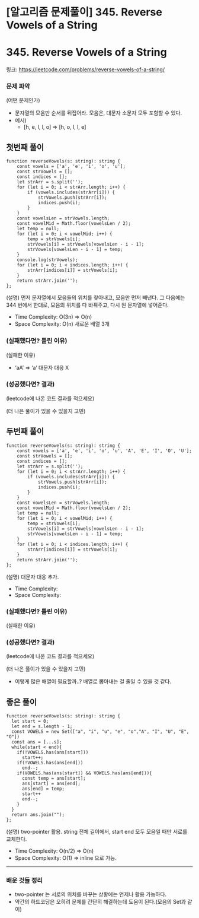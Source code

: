 # [알고리즘 문제풀이] **345. Reverse Vowels of a String**

# **345. Reverse Vowels of a String**

링크: https://leetcode.com/problems/reverse-vowels-of-a-string/

### 문제 파악

(어떤 문제인가)

- 문자열의 모음만 순서를 뒤집어라. 모음은, 대문자 소문자 모두 포함할 수 있다.
- 예시)
    - [h, e, l, l, o] ⇒ [h, o, l, l, e]

## 첫번째 풀이

```tsx
function reverseVowels(s: string): string {
    const vowels = ['a', 'e', 'i', 'o', 'u'];
    const strVowels = [];
    const indices = [];
    let strArr = s.split('');
    for (let i = 0; i < strArr.length; i++) {
        if (vowels.includes(strArr[i])) {
            strVowels.push(strArr[i]);
            indices.push(i);
        }
    }
    const vowelsLen = strVowels.length;
    const vowelMid = Math.floor(vowelsLen / 2);
    let temp = null;
    for (let i = 0; i < vowelMid; i++) {
        temp = strVowels[i];
        strVowels[i] = strVowels[vowelsLen - i - 1];
        strVowels[vowelsLen - i - 1] = temp;
    }
    console.log(strVowels);
    for (let i = 0; i < indices.length; i++) {
        strArr[indices[i]] = strVowels[i];
    }
    return strArr.join('');
};
```

(설명) 먼저 문자열에서 모음들의 위치를 찾아내고, 모음만 먼저 빼낸다. 그 다음에는 344 번에서 한대로, 모음의 위치를 다 바꿔주고, 다시 원 문자열에 넣어준다.

- Time Complexity: O(3n) ⇒ O(n)
- Space Complexity: O(n) 새로운 배열 3개

### (실패했다면? 틀린 이유)

(실패한 이유)

- ‘aA’ ⇒ ‘a’ 대문자 대응 X

### (성공했다면? 결과)

(leetcode에 나온 코드 결과를 적으세요)

(더 나은 풀이가 있을 수 있을지 고민)

## 두번째 풀이

```tsx
function reverseVowels(s: string): string {
    const vowels = ['a', 'e', 'i', 'o', 'u', 'A', 'E', 'I', 'O', 'U'];
    const strVowels = [];
    const indices = [];
    let strArr = s.split('');
    for (let i = 0; i < strArr.length; i++) {
        if (vowels.includes(strArr[i])) {
            strVowels.push(strArr[i]);
            indices.push(i);
        }
    }
    const vowelsLen = strVowels.length;
    const vowelMid = Math.floor(vowelsLen / 2);
    let temp = null;
    for (let i = 0; i < vowelMid; i++) {
        temp = strVowels[i];
        strVowels[i] = strVowels[vowelsLen - i - 1];
        strVowels[vowelsLen - i - 1] = temp;
    }
    for (let i = 0; i < indices.length; i++) {
        strArr[indices[i]] = strVowels[i];
    }
    return strArr.join('');
};
```

(설명) 대문자 대응 추가.

- Time Complexity:
- Space Complexity:

### (실패했다면? 틀린 이유)

(실패한 이유)

### (성공했다면? 결과)

(leetcode에 나온 코드 결과를 적으세요)

(더 나은 풀이가 있을 수 있을지 고민)

- 이렇게 많은 배열이 필요할까..? 배열로 뽑아내는 걸 줄일 수 있을 것 같다.

## 좋은 풀이

```tsx
function reverseVowels(s: string): string {
  let start = 0;
  let end = s.length - 1;
  const VOWELS = new Set(["a", "i", "u", "e", "o","A", "I", "U", "E", "O"])
  const ans = [...s];
  while(start < end){
    if(!VOWELS.has(ans[start]))
      start++;
    if(!VOWELS.has(ans[end]))
      end--;
    if(VOWELS.has(ans[start]) && VOWELS.has(ans[end])){
      const temp = ans[start];
      ans[start] = ans[end];
      ans[end] = temp;
      start++
      end--;
    }
  }
  return ans.join("");
};
```

(설명) two-pointer 활용. string 전체 길이에서, start end 모두 모음일 때만 서로를 교체한다.

- Time Complexity: O(n/2) ⇒ O(n)
- Space Complexity: O(1) ⇒ inline 으로 가능.

---

### 배운 것들 정리

- two-pointer 는 서로의 위치를 바꾸는 상황에는 언제나 활용 가능하다.
- 약간의 하드코딩은 오히려 문제를 간단히 해결하는데 도움이 된다.(모음의 Set과 같이)